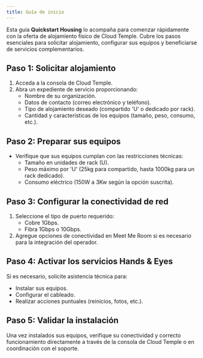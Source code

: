 ```yaml
---
title: Guía de inicio
---
```


Esta guía **Quickstart Housing** lo acompaña para comenzar rápidamente con la oferta de alojamiento físico de Cloud Temple. Cubre los pasos esenciales para solicitar alojamiento, configurar sus equipos y beneficiarse de servicios complementarios.

## Paso 1: Solicitar alojamiento

1. Acceda a la consola de Cloud Temple.
2. Abra un expediente de servicio proporcionando:
   - Nombre de su organización.
   - Datos de contacto (correo electrónico y teléfono).
   - Tipo de alojamiento deseado (compartido 'U' o dedicado por rack).
   - Cantidad y características de los equipos (tamaño, peso, consumo, etc.).

## Paso 2: Preparar sus equipos

- Verifique que sus equipos cumplan con las restricciones técnicas:
  - Tamaño en unidades de rack (U).
  - Peso máximo por 'U' (25kg para compartido, hasta 1000kg para un rack dedicado).
  - Consumo eléctrico (150W a 3Kw según la opción suscrita).

## Paso 3: Configurar la conectividad de red

1. Seleccione el tipo de puerto requerido:
   - Cobre 1Gbps.
   - Fibra 1Gbps o 10Gbps.
2. Agregue opciones de conectividad en Meet Me Room si es necesario para la integración del operador.

## Paso 4: Activar los servicios Hands & Eyes

Si es necesario, solicite asistencia técnica para:
- Instalar sus equipos.
- Configurar el cableado.
- Realizar acciones puntuales (reinicios, fotos, etc.).

## Paso 5: Validar la instalación

Una vez instalados sus equipos, verifique su conectividad y correcto funcionamiento directamente a través de la consola de Cloud Temple o en coordinación con el soporte.